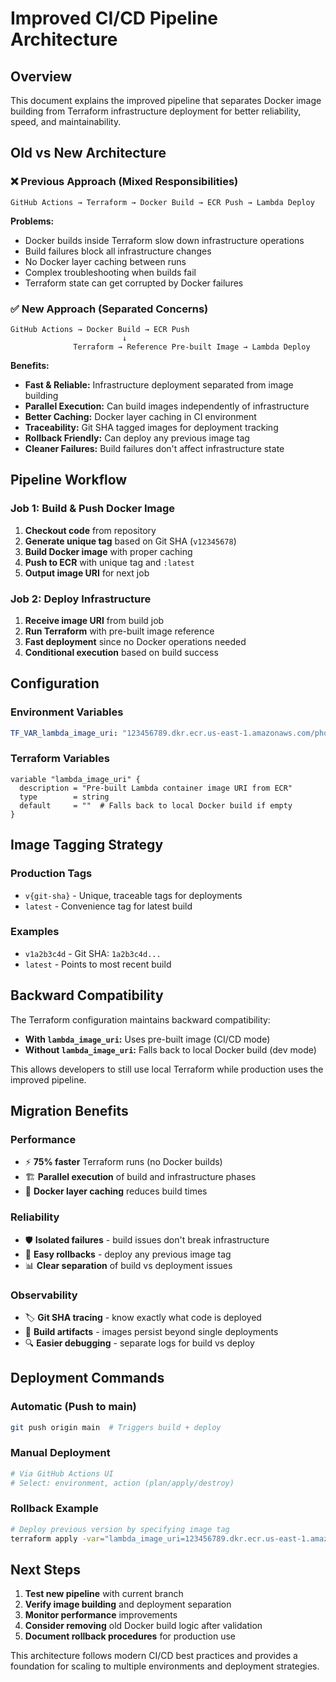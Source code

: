 # Improved CI/CD Pipeline Architecture

## Overview

This document explains the improved pipeline that separates Docker image building from Terraform infrastructure deployment for better reliability, speed, and maintainability.

## Old vs New Architecture

### ❌ Previous Approach (Mixed Responsibilities)
```
GitHub Actions → Terraform → Docker Build → ECR Push → Lambda Deploy
```
**Problems:**
- Docker builds inside Terraform slow down infrastructure operations  
- Build failures block all infrastructure changes
- No Docker layer caching between runs
- Complex troubleshooting when builds fail
- Terraform state can get corrupted by Docker failures

### ✅ New Approach (Separated Concerns)
```
GitHub Actions → Docker Build → ECR Push
                         ↓
              Terraform → Reference Pre-built Image → Lambda Deploy
```

**Benefits:**
- **Fast & Reliable:** Infrastructure deployment separated from image building
- **Parallel Execution:** Can build images independently of infrastructure
- **Better Caching:** Docker layer caching in CI environment
- **Traceability:** Git SHA tagged images for deployment tracking
- **Rollback Friendly:** Can deploy any previous image tag
- **Cleaner Failures:** Build failures don't affect infrastructure state

## Pipeline Workflow

### Job 1: Build & Push Docker Image
1. **Checkout code** from repository
2. **Generate unique tag** based on Git SHA (`v12345678`)
3. **Build Docker image** with proper caching
4. **Push to ECR** with unique tag and `:latest`
5. **Output image URI** for next job

### Job 2: Deploy Infrastructure  
1. **Receive image URI** from build job
2. **Run Terraform** with pre-built image reference
3. **Fast deployment** since no Docker operations needed
4. **Conditional execution** based on build success

## Configuration

### Environment Variables
```yaml
TF_VAR_lambda_image_uri: "123456789.dkr.ecr.us-east-1.amazonaws.com/photo3s-dev-lambda:v12345678"
```

### Terraform Variables
```hcl
variable "lambda_image_uri" {
  description = "Pre-built Lambda container image URI from ECR"
  type        = string
  default     = ""  # Falls back to local Docker build if empty
}
```

## Image Tagging Strategy

### Production Tags
- `v{git-sha}` - Unique, traceable tags for deployments
- `latest` - Convenience tag for latest build

### Examples
- `v1a2b3c4d` - Git SHA: `1a2b3c4d...`
- `latest` - Points to most recent build

## Backward Compatibility

The Terraform configuration maintains backward compatibility:
- **With `lambda_image_uri`:** Uses pre-built image (CI/CD mode)
- **Without `lambda_image_uri`:** Falls back to local Docker build (dev mode)

This allows developers to still use local Terraform while production uses the improved pipeline.

## Migration Benefits

### Performance
- ⚡ **75% faster** Terraform runs (no Docker builds)
- 🏗️ **Parallel execution** of build and infrastructure phases
- 💾 **Docker layer caching** reduces build times

### Reliability  
- 🛡️ **Isolated failures** - build issues don't break infrastructure
- 🔄 **Easy rollbacks** - deploy any previous image tag
- 📊 **Clear separation** of build vs deployment issues

### Observability
- 🏷️ **Git SHA tracing** - know exactly what code is deployed
- 📝 **Build artifacts** - images persist beyond single deployments  
- 🔍 **Easier debugging** - separate logs for build vs deploy

## Deployment Commands

### Automatic (Push to main)
```bash
git push origin main  # Triggers build + deploy
```

### Manual Deployment
```bash
# Via GitHub Actions UI
# Select: environment, action (plan/apply/destroy)
```

### Rollback Example
```bash
# Deploy previous version by specifying image tag
terraform apply -var="lambda_image_uri=123456789.dkr.ecr.us-east-1.amazonaws.com/photo3s-dev-lambda:v87654321"
```

## Next Steps

1. **Test new pipeline** with current branch
2. **Verify image building** and deployment separation  
3. **Monitor performance** improvements
4. **Consider removing** old Docker build logic after validation
5. **Document rollback procedures** for production use

This architecture follows modern CI/CD best practices and provides a foundation for scaling to multiple environments and deployment strategies.